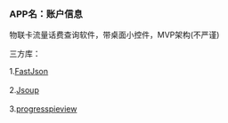 ### APP名：账户信息
物联卡流量话费查询软件，带桌面小控件，MVP架构(不严谨)

三方库：

1.[FastJson](https://github.com/alibaba/fastjson)<br />  
2.[Jsoup](https://github.com/jhy/jsoup)<br />  
3.[progresspieview](https://github.com/FilipPudak/ProgressPieView)<br />
